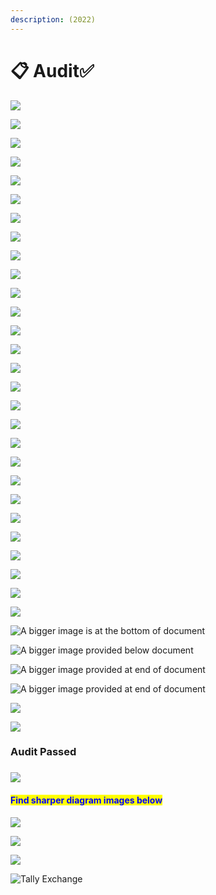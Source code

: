```yaml
---
description: (2022)
---
```


# 📋 Audit✅



![](<.gitbook/assets/image (28).png>)

![](<.gitbook/assets/image (30).png>)

![](<.gitbook/assets/image (20).png>)

![](<.gitbook/assets/image (6).png>)

![](<.gitbook/assets/image (2).png>)

![](<.gitbook/assets/image (15).png>)

![](<.gitbook/assets/image (13).png>)

![](<.gitbook/assets/image (32).png>)

![](.gitbook/assets/image.png)

![](<.gitbook/assets/image (38).png>)

![](<.gitbook/assets/image (33).png>)

![](<.gitbook/assets/image (1).png>)

![](<.gitbook/assets/image (18).png>)

![](<.gitbook/assets/image (5).png>)

![](<.gitbook/assets/image (10).png>)



![](<.gitbook/assets/image (27).png>)

![](<.gitbook/assets/image (9).png>)

![](<.gitbook/assets/image (31).png>)

![](<.gitbook/assets/image (4).png>)

![](<.gitbook/assets/image (22).png>)

![](<.gitbook/assets/image (12).png>)

![](<.gitbook/assets/image (25).png>)

![](<.gitbook/assets/image (29).png>)

![](<.gitbook/assets/image (24).png>)

![](<.gitbook/assets/image (35).png>)

![](<.gitbook/assets/image (11).png>)

![](<.gitbook/assets/image (8).png>)

![](<.gitbook/assets/image (14).png>)

![A bigger image is at the bottom of document](<.gitbook/assets/image (34).png>)

![A bigger image provided below document](<.gitbook/assets/image (21).png>)

![A bigger image provided at end of document](<.gitbook/assets/image (19).png>)

![A bigger image provided at end of document](<.gitbook/assets/image (23).png>)

![](<.gitbook/assets/image (17).png>)

![](<.gitbook/assets/image (37).png>)

### &#x20;                                                             Audit Passed

### &#x20;                                                 ![](<.gitbook/assets/CalvinFlyingGIF (2).gif>)&#x20;

#### <mark style="color:blue;">Find sharper diagram images below</mark>

![](<.gitbook/assets/image (16).png>)

![](<.gitbook/assets/image (36).png>)

![](<.gitbook/assets/image (7).png>)

![Tally Exchange ](<.gitbook/assets/image (26).png>)
